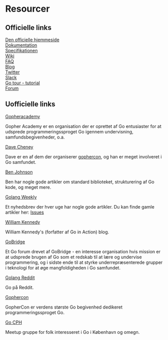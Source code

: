 # Resourcer #

## Officielle links ##

[Den officielle hjemmeside](https://golang.org/)<br>
[Dokumentation](https://golang.org/doc/)<br>
[Specifikationen](https://golang.org/ref/spec)<br>
[Wiki](https://github.com/golang/go/wiki)<br>
[FAQ](https://golang.org/doc/faq)<br>
[Blog](https://golang.org/blog/)<br>
[Twitter](https://twitter.com/golang)<br>
[Slack](https://gophers.slack.com/)<br>
[Go tour - tutorial](https://tour.golang.org/welcome/1)<br>
[Forum](https://groups.google.com/forum/#!forum/golang-nuts)

## Uofficielle links ##

[Gopheracademy](https://gopheracademy.com/)

Gopher Academy er en organisation der er oprettet af Go entusiaster for at udsprede programmeringssproget Go igennem undervisning, samfundsbegivenheder, o.a.

[Dave Cheney](http://dave.cheney.net)

Dave er en af dem der organiserer [gophercon](https://gophercon.com/), og han er meget involveret i Go samfundet.

[Ben Johnson](https://medium.com/@benbjohnson)

Ben har nogle gode artikler om standard biblioteket, strukturering af Go kode, og meget mere.

[Golang Weekly](http://golangweekly.com/)

Et nyhedsbrev der hver uge har nogle gode artikler. Du kan finde gamle artikler her: [Issues](http://golangweekly.com/issues)

[William Kennedy](https://www.goinggo.net/)

William Kennedy's (forfatter af Go in Action) blog.

[GoBridge](https://forum.golangbridge.org/)

Et Go forum drevet af GoBridge - en interesse organisation hvis mission er at udsprede brugen af Go som et redskab til at lære og undervise programmering, og i sidste ende til at styrke underrepræsenterede grupper i teknologi for at øge mangfoldigheden i Go samfundet.

[Golang Reddit](https://reddit.com/r/golang)

Go på Reddit.

[Gophercon](https://gophercon.com/)

GopherCon er verdens største Go begivenhed dedikeret programmeringssproget Go.

[Go CPH](https://www.meetup.com/Go-Cph/)

Meetup gruppe for folk interesseret i Go i København og omegn.
